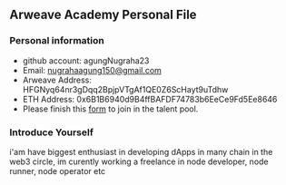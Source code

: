 ## Arweave Academy Personal File

### Personal information

- github account: agungNugraha23
- Email: nugrahaagung150@gmail.com
- Arweave Address: HFGNyq64nr3gDqq2BpjpVTgAf1QE0Z6ScHayt9uTdhw
- ETH Address: 0x6B1B6940d9B4ffBAFDF74783b6EeCe9Fd5Ee8646
- Please finish this [form](https://docs.google.com/forms/d/e/1FAIpQLSfWA5fIIcBgmRppm3jNz5vmf9Mai_QMVil-2pO4r7YKn_Zhtw/viewform?usp=sf_link) to join in the talent pool.

### Introduce Yourself
 i'am have biggest enthusiast in developing dApps in many chain in the web3 circle, im curently working a freelance in node developer, node runner, node operator etc
